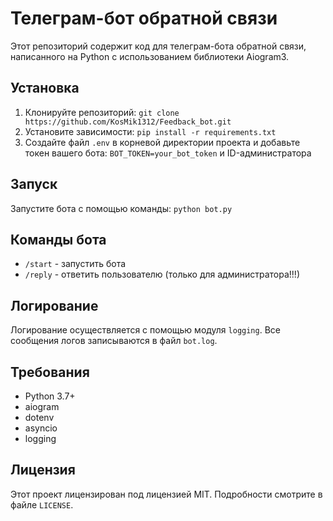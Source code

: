 # Телеграм-бот обратной связи

Этот репозиторий содержит код для телеграм-бота обратной связи, написанного на Python с использованием библиотеки Aiogram3.

## Установка

1. Клонируйте репозиторий: `git clone https://github.com/KosMik1312/Feedback_bot.git`
2. Установите зависимости: `pip install -r requirements.txt`
3. Создайте файл `.env` в корневой директории проекта и добавьте токен вашего бота: `BOT_TOKEN=your_bot_token` и ID-администратора

## Запуск

Запустите бота с помощью команды: `python bot.py`

## Команды бота

- `/start` - запустить бота
- `/reply` - ответить пользователю (только для администратора!!!)

## Логирование

Логирование осуществляется с помощью модуля `logging`. Все сообщения логов записываются в файл `bot.log`.

## Требования

- Python 3.7+
- aiogram
- dotenv
- asyncio
- logging

## Лицензия

Этот проект лицензирован под лицензией MIT. Подробности смотрите в файле `LICENSE`.
